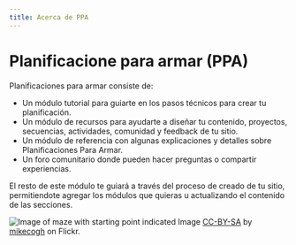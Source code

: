 ```yaml
---
title: Acerca de PPA
---
```


# Planificacione para armar (PPA)

Planificaciones para armar consiste de:

 - Un módulo tutorial para guiarte en los pasos técnicos para crear tu planificación.
 - Un módulo de recursos para ayudarte a diseñar tu contenido, proyectos, secuencias, actividades, comunidad y feedback de tu sitio.
 - Un módulo de referencia con algunas explicaciones y detalles sobre Planificaciones Para Armar.
 - Un foro comunitario donde pueden hacer preguntas o compartir experiencias.

El resto de este módulo te guiará a través del proceso de creado de tu sitio, permitiendote agregar los módulos que quieras u actualizando el contenido de las secciones.

![Image of maze with starting point indicated]({{site.baseurl}}/img/start.jpg)
Image [CC-BY-SA](https://creativecommons.org/licenses/by-sa/2.0/) by [mikecogh](https://www.flickr.com/photos/mikecogh/11300349426) on Flickr.
